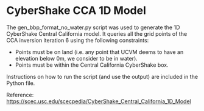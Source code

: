 # CyberShake CCA 1D Model

The gen_bbp_format_no_water.py script was used to generate the 1D 
CyberShake Central California model. It queries all the grid points of 
the CCA inversion iteration 6 using the following constraints:

- Points must be on land (i.e. any point that UCVM deems to have an 
  elevation below 0m, we consider to be in water).
- Points must be within the Central California CyberShake box.

Instructions on how to run the script (and use the output) are included 
in the Python file.

Reference: https://scec.usc.edu/scecpedia/CyberShake_Central_California_1D_Model 
